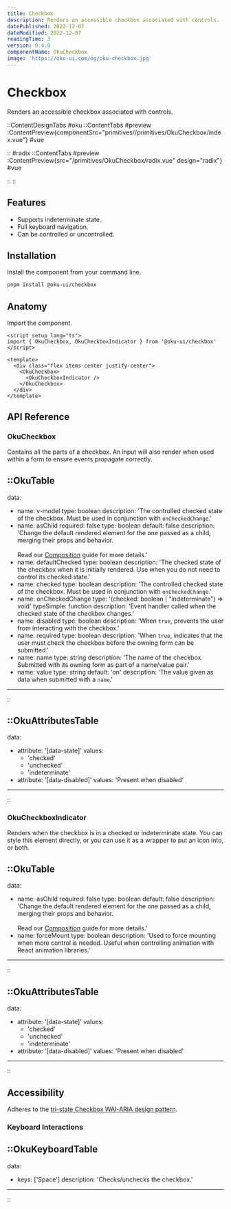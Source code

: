 ```yaml
---
title: Checkbox
description: Renders an accessible checkbox associated with controls.
datePublished: 2022-12-07
dateModified: 2022-12-07
readingTime: 3
version: 0.4.0
componentName: OkuCheckbox
image: 'https://oku-ui.com/og/oku-checkbox.jpg'
---
```


# Checkbox
Renders an accessible checkbox associated with controls.


::ContentDesignTabs
#oku
::ContentTabs
#preview
:ContentPreview{componentSrc="primitives//primitives/OkuCheckbox/index.vue"}
#vue
<!-- Autodocs{src="/primitives/OkuCheckbox/index.vue" lang="vue"} -->
::
#radix
::ContentTabs
#preview
:ContentPreview{src="/primitives/OkuCheckbox/radix.vue" design="radix"}
#vue
<!-- Autodocs{src="/primitives/OkuCheckbox/radix.vue" lang="vue"} -->
::
::



## Features

- Supports indeterminate state.
- Full keyboard navigation.
- Can be controlled or uncontrolled.



## Installation

Install the component from your command line.

```bash
pnpm install @oku-ui/checkbox
```

## Anatomy

Import the component.

```vue
<script setup lang="ts">
import { OkuCheckbox, OkuCheckboxIndicator } from '@oku-ui/checkbox'
</script>

<template>
  <div class="flex items-center justify-center">
    <OkuCheckbox>
      <OkuCheckboxIndicator />
    </OkuCheckbox>
  </div>
</template>
```

## API Reference

### OkuCheckbox
Contains all the parts of a checkbox. An input will also render when used within a form to ensure events propagate correctly.


::OkuTable
---
data:
  - name: v-model
    type: boolean
    description: 'The controlled checked state of the checkbox. Must be used in conjunction with `onCheckedChange`.'
  - name: asChild
    required: false
    type: boolean
    default: false
    description: 'Change the default rendered element for the one passed as a child, merging their props and behavior.<br><br>Read our [Composition](../guides/composition) guide for more details.'
  - name: defaultChecked
    type: boolean
    description: 'The checked state of the checkbox when it is initially rendered. Use when you do not need to control its checked state.'
  - name: checked
    type: boolean
    description: 'The controlled checked state of the checkbox. Must be used in conjunction with `onCheckedChange`.'
  - name: onCheckedChange
    type: '(checked: boolean | "indeterminate") => void'
    typeSimple: function
    description: 'Event handler called when the checked state of the checkbox changes.'
  - name: disabled
    type: boolean
    description: 'When `true`, prevents the user from interacting with the checkbox.'
  - name: required
    type: boolean
    description: 'When `true`, indicates that the user must check the checkbox before the owning form can be submitted.'
  - name: name
    type: string
    description: 'The name of the checkbox. Submitted with its owning form as part of a name/value pair.'
  - name: value
    type: string
    default: 'on'
    description: 'The value given as data when submitted with a `name`.'
---
::


::OkuAttributesTable
---
data:
  - attribute: '[data-state]'
    values:
      - 'checked'
      - 'unchecked'
      - 'indeterminate'
  - attribute: '[data-disabled]'
    values: 'Present when disabled'
---
::



### OkuCheckboxIndicator
Renders when the checkbox is in a checked or indeterminate state. You can style this element directly, or you can use it as a wrapper to put an icon into, or both.

::OkuTable
---
data:
  - name: asChild
    required: false
    type: boolean
    default: false
    description: 'Change the default rendered element for the one passed as a child, merging their props and behavior.<br><br>Read our [Composition](../guides/composition) guide for more details.'
  - name: forceMount
    type: boolean
    description: 'Used to force mounting when more control is needed. Useful when controlling animation with React animation libraries.'
---
::

::OkuAttributesTable
---
data:
  - attribute: '[data-state]'
    values:
      - 'checked'
      - 'unchecked'
      - 'indeterminate'
  - attribute: '[data-disabled]'
    values: 'Present when disabled'
---
::


## Accessibility

Adheres to the [tri-state Checkbox WAI-ARIA design pattern](https://www.w3.org/WAI/ARIA/apg/patterns/checkbox).

### Keyboard Interactions

::OkuKeyboardTable
---
data:
  - keys: ['Space']
    description: 'Checks/unchecks the checkbox.'
---
::

